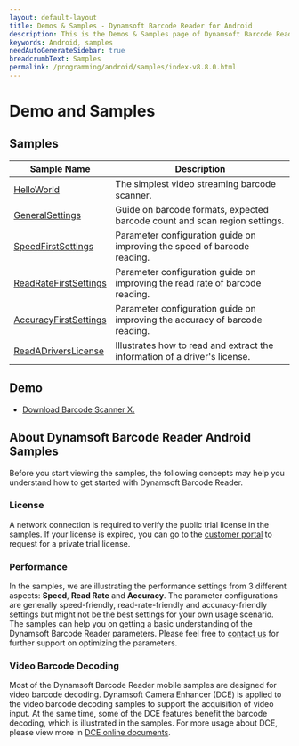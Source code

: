 ```yaml
---
layout: default-layout
title: Demos & Samples - Dynamsoft Barcode Reader for Android
description: This is the Demos & Samples page of Dynamsoft Barcode Reader for Android SDK.
keywords: Android, samples
needAutoGenerateSidebar: true
breadcrumbText: Samples
permalink: /programming/android/samples/index-v8.8.0.html
---
```


# Demo and Samples

## Samples

| Sample Name | Description |
| ----------- | ----------- |
| [HelloWorld](helloworld.md) | The simplest video streaming barcode scanner. |
| [GeneralSettings](general.md) | Guide on barcode formats, expected barcode count and scan region settings. |
| [SpeedFirstSettings](speed.md) | Parameter configuration guide on improving the speed of barcode reading. |
| [ReadRateFirstSettings](read-rate.md) | Parameter configuration guide on improving the read rate of barcode reading. |
| [AccuracyFirstSettings](accuracy.md) | Parameter configuration guide on improving the accuracy of barcode reading. |
| [ReadADriversLicense](drivers-license.md) | Illustrates how to read and extract the information of a driver's license. |

## Demo

- <a href="https://download2.dynamsoft.com/dbr/android/DynamsoftBarcodeReaderDemoAndroid-8.4.1.apk" target="_blank">Download Barcode Scanner X.</a>

## About Dynamsoft Barcode Reader Android Samples

Before you start viewing the samples, the following concepts may help you understand how to get started with Dynamsoft Barcode Reader.

### License

A network connection is required to verify the public trial license in the samples. If your license is expired, you can go to the <a href="https://www.dynamsoft.com/customer/license/trialLicense?product=dbr&utm_source=documents" target="_blank">customer portal</a> to request for a private trial license.

### Performance

In the samples, we are illustrating the performance settings from 3 different aspects: **Speed**, **Read Rate** and **Accuracy**. The parameter configurations are generally speed-friendly, read-rate-friendly and accuracy-friendly settings but might not be the best settings for your own usage scenario. The samples can help you on getting a basic understanding of the Dynamsoft Barcode Reader parameters. Please feel free to <a href="https://www.dynamsoft.com/contact/" target="_blank">contact us</a> for further support on optimizing the parameters.

### Video Barcode Decoding

Most of the Dynamsoft Barcode Reader mobile samples are designed for video barcode decoding. Dynamsoft Camera Enhancer (DCE) is applied to the video barcode decoding samples to support the acquisition of video input. At the same time, some of the DCE features benefit the barcode decoding, which is illustrated in the samples. For more usage about DCE, please view more in <a href="https://www.dynamsoft.com/camera-enhancer/docs/mobile/programming/android/" target="_blank">DCE online documents</a>.
